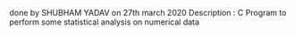done by SHUBHAM YADAV on 27th march 2020
Description :	C Program to perform some statistical analysis on numerical data
